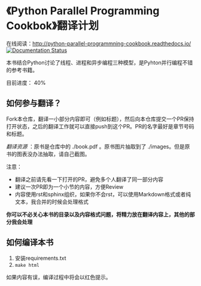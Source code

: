 # 《Python Parallel Programming Cookbok》翻译计划

在线阅读：http://python-parallel-programmning-cookbook.readthedocs.io/ [![Documentation Status](https://readthedocs.org/projects/python-parallel-programmning-cookbook/badge/?version=latest)](http://python-parallel-programmning-cookbook.readthedocs.io/zh_CN/latest/?badge=latest)

本书结合Python讨论了线程、进程和异步编程三种模型，是Pyhton并行编程不错的参考书籍。

目前进度： 40%

## 如何参与翻译？

Fork本仓库，翻译一小部分内容即可（例如标题），然后向本仓库提交一个PR保持打开状态，之后的翻译工作就可以直接push到这个PR。PR的名字最好是章节号码和标题。

*翻译资源* ：原书是仓库中的 ./book.pdf 。原书图片抽取到了 ./images。但是原书的图表没办法抽取，请自己截图。

注意：

- 翻译之前请先看一下打开的PR，避免多个人翻译了同一部分内容
- 建议一次PR即为一个小节的内容，方便Review
- 内容使用rst和sphinx组织，如果你不会rst，可以使用Markdown格式或者纯文本，我合并的时候会处理格式

**你可以不必关心本书的目录以及内容格式问题，将精力放在翻译内容上，其他的部分我会处理**


## 如何编译本书

1. 安装requirements.txt
2. `make html`

如果内容有误，编译过程中将会以红色提示。
